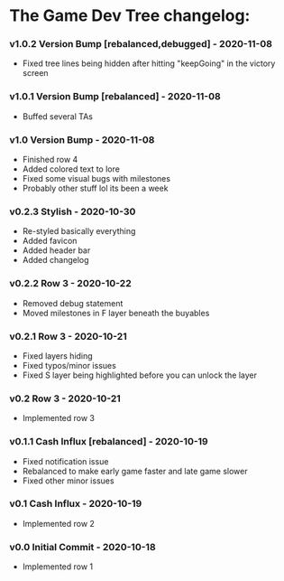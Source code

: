 # The Game Dev Tree changelog:

### v1.0.2 Version Bump [rebalanced,debugged] - 2020-11-08
- Fixed tree lines being hidden after hitting "keepGoing" in the victory screen

### v1.0.1 Version Bump [rebalanced] - 2020-11-08
- Buffed several TAs

### v1.0 Version Bump - 2020-11-08
- Finished row 4
- Added colored text to lore
- Fixed some visual bugs with milestones
- Probably other stuff lol its been a week

### v0.2.3 Stylish - 2020-10-30
- Re-styled basically everything
- Added favicon
- Added header bar
- Added changelog

### v0.2.2 Row 3 - 2020-10-22
- Removed debug statement
- Moved milestones in F layer beneath the buyables

### v0.2.1 Row 3 - 2020-10-21
- Fixed layers hiding
- Fixed typos/minor issues
- Fixed S layer being highlighted before you can unlock the layer

### v0.2 Row 3 - 2020-10-21
- Implemented row 3

### v0.1.1 Cash Influx [rebalanced] - 2020-10-19
- Fixed notification issue
- Rebalanced to make early game faster and late game slower
- Fixed other minor issues

### v0.1 Cash Influx - 2020-10-19
- Implemented row 2

### v0.0 Initial Commit - 2020-10-18
- Implemented row 1
